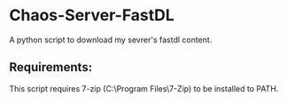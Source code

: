 # Chaos-Server-FastDL
A python script to download my sevrer's fastdl content.
## **Requirements:**
This script requires 7-zip (C:\Program Files\7-Zip) to be installed to PATH.
